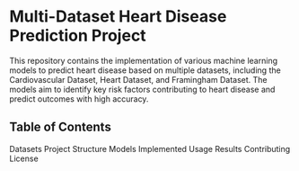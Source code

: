 # Multi-Dataset Heart Disease Prediction Project
This repository contains the implementation of various machine learning models to predict heart disease based on multiple datasets, including the Cardiovascular Dataset, Heart Dataset, and Framingham Dataset. The models aim to identify key risk factors contributing to heart disease and predict outcomes with high accuracy.

## Table of Contents

Datasets
Project Structure
Models Implemented
Usage
Results
Contributing
License

